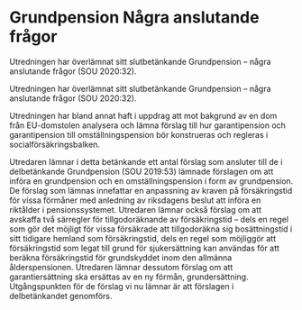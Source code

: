 # Grundpension Några anslutande frågor

Utredningen har överlämnat sitt slutbetänkande Grundpension –
några anslutande frågor (SOU 2020:32).

Utredningen har överlämnat sitt slutbetänkande Grundpension –
några anslutande frågor (SOU 2020:32).

Utredningen har bland annat haft i uppdrag att mot bakgrund av en dom från EU-domstolen analysera och lämna förslag till hur garantipension och garantipension till omställningspension bör konstrueras och regleras i socialförsäkringsbalken.

Utredaren lämnar i detta betänkande ett antal förslag som ansluter till de i delbetänkande Grundpension (SOU 2019:53) lämnade förslagen
om att införa en grundpension och en omställningspension i form
av grundpension. De förslag som lämnas innefattar en anpassning
av kraven på försäkringstid för vissa förmåner med anledning av
riksdagens beslut att införa en riktålder i pensionssystemet. Utredaren lämnar också förslag om att avskaffa två särregler för tillgodoräknande av försäkringstid – dels en regel som gör det möjligt för vissa försäkrade att tillgodoräkna sig bosättningstid i sitt tidigare hemland som försäkringstid, dels en regel som möjliggör att försäkringstid som legat till grund för sjukersättning kan användas för att beräkna försäkringstid för grundskyddet inom den allmänna ålderspensionen. Utredaren lämnar dessutom förslag om att garantiersättning ska ersättas av en ny förmån, grundersättning. Utgångspunkten för de förslag vi nu lämnar är att förslagen i delbetänkandet genomförs.
